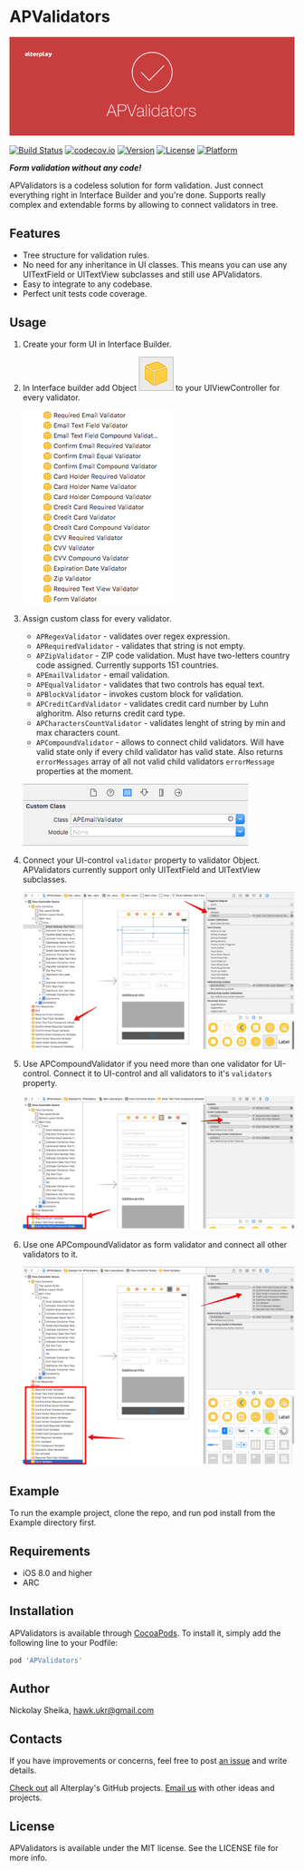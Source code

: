# APValidators

![APValidators](/images/apvalidators_cover.png)

[![Build Status](https://www.bitrise.io/app/c310b69440b5dc74.svg?token=MYgb5mr11INehfMT5USCTg&branch=master)](https://www.bitrise.io/app/c310b69440b5dc74)
[![codecov.io](https://codecov.io/github/Alterplay/APValidators/coverage.svg?branch=master)](https://codecov.io/github/Alterplay/APValidators?branch=master)
[![Version](https://img.shields.io/cocoapods/v/APValidators.svg?style=flat)](http://cocoapods.org/pods/APValidators)
[![License](https://img.shields.io/cocoapods/l/APValidators.svg?style=flat)](http://cocoapods.org/pods/APValidators)
[![Platform](https://img.shields.io/cocoapods/p/APValidators.svg?style=flat)](http://cocoapods.org/pods/APValidators)

***Form validation without any code!***

APValidators is a codeless solution for form validation. Just connect everything right in Interface Builder and you're done. Supports really complex and extendable forms by allowing to connect validators in tree.

## Features
* Tree structure for validation rules. 
* No need for any inheritance in UI classes. This means you can use any UITextField or UITextView subclasses and still use APValidators.
* Easy to integrate to any codebase. 
* Perfect unit tests code coverage.

## Usage

1. Create your form UI in Interface Builder.
2. In Interface builder add Object ![Object](/images//ib-object.png) to your UIViewController for every validator. 

    ![Validators](/images/validators.png)
3. Assign custom class for every validator. 

    * `APRegexValidator` - validates over regex expression.
    * `APRequiredValidator` - validates that string is not empty.
    * `APZipValidator` - ZIP code validation. Must have two-letters country code assigned. Currently supports 151 countries.
    * `APEmailValidator` - email validation.
    * `APEqualValidator` - validates that two controls has equal text.
    * `APBlockValidator` - invokes custom block for validation.
    * `APCreditCardValidator` - validates credit card number by Luhn alghoritm. Also returns credit card type.
    * `APCharactersCountValidator` - validates lenght of string by min and max characters count. 
    * `APCompoundValidator` - allows to connect child validators. Will have valid state only if every child validator has valid state. Also returns `errorMessages` array of all not valid child validators `errorMessage` properties at the moment. 

    ![Assign subclass](/images/assign-class.png)
4. Connect your UI-control `validator` property to validator Object. APValidators currently support only UITextField and UITextView subclasses. 

    ![Connect validator](/images/connect-validator.png)
5. Use APCompoundValidator if you need more than one validator for UI-control. Connect it to UI-control and all validators to it's `validators` property. 

    ![Compound validator](/images/compound-validator.png)
6. Use one APCompoundValidator as form validator and connect all other validators to it. 

    ![Form validator](/images/form-validator.png)

## Example

To run the example project, clone the repo, and run pod install from the Example directory first.

## Requirements

- iOS 8.0 and higher
- ARC

## Installation

APValidators is available through [CocoaPods](http://cocoapods.org). To install
it, simply add the following line to your Podfile:

```ruby
pod 'APValidators'
```

## Author

Nickolay Sheika, hawk.ukr@gmail.com

## Contacts

If you have improvements or concerns, feel free to post [an issue](https://github.com/Alterplay/APAddressBook/issues) and write details.

[Check out](https://github.com/Alterplay) all Alterplay's GitHub projects.
[Email us](mailto:hello@alterplay.com?subject=From%20GitHub%20APValidators) with other ideas and projects.

## License

APValidators is available under the MIT license. See the LICENSE file for more info.
